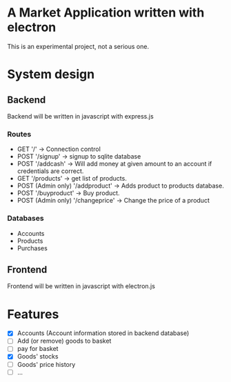 # A Market Application written with electron
This is an experimental project, not a serious one.

# System design
## Backend
Backend will be written in javascript with express.js

### Routes
- GET '/' -> Connection control
- POST '/signup' -> signup to sqlite database
- POST '/addcash' -> Will add money at given amount to an account if credentials are correct.
- GET '/products' -> get list of products.
- POST (Admin only) '/addproduct' -> Adds product to products database.
- POST '/buyproduct' -> Buy product.
- POST (Admin only) '/changeprice' -> Change the price of a product

### Databases
- Accounts
- Products
- Purchases

## Frontend
Frontend will be written in javascript with electron.js

# Features
- [x] Accounts (Account information stored in backend database)
- [ ] Add (or remove) goods to basket
- [ ] pay for basket
- [x] Goods' stocks
- [ ] Goods' price history
- [ ] ...
